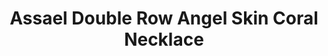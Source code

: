 ---
title: Assael Double Row Angel Skin Coral Necklace
description: |
  Assael introduces the finest Angel Skin Coral available today. Angel Skin Coral is of Japanese Origin. Assael Coral was harvested before the 1960's and is approved for importation from CITES. Assael Coral's size, round shape, and length are very rare.
specs: |
  Double Row Necklace is made up of 101 Coral Beads, ranging from 8.0 - 16.4mm. Set with an 18K Yellow Gold and Diamond Clasp, 0.29 ctw. The length is 22"
images:
  - image_path: /uploads/assael-double-row-angel-skin-coral-necklace.jpg
_category:
order: 5
tags:
  - necklaces
---
